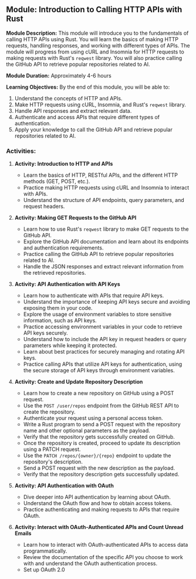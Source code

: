 ## Module: Introduction to Calling HTTP APIs with Rust

**Module Description:** This module will introduce you to the fundamentals of calling HTTP APIs using Rust. You will learn the basics of making HTTP requests, handling responses, and working with different types of APIs. The module will progress from using cURL and Insomnia for HTTP requests to making requests with Rust's `reqwest` library. You will also practice calling the GitHub API to retrieve popular repositories related to AI.

**Module Duration:** Approximately 4-6 hours

**Learning Objectives:**
By the end of this module, you will be able to:
1. Understand the concepts of HTTP and APIs.
2. Make HTTP requests using cURL, Insomnia, and Rust's `reqwest` library.
3. Handle API responses and extract relevant data.
4. Authenticate and access APIs that require different types of authentication.
5. Apply your knowledge to call the GitHub API and retrieve popular repositories related to AI.

### Activities:

1. **Activity: Introduction to HTTP and APIs**
   - Learn the basics of HTTP, RESTful APIs, and the different HTTP methods (GET, POST, etc.).
   - Practice making HTTP requests using cURL and Insomnia to interact with APIs.
   - Understand the structure of API endpoints, query parameters, and request headers.

2. **Activity: Making GET Requests to the GitHub API**
   - Learn how to use Rust's `reqwest` library to make GET requests to the GitHub API.
   - Explore the GitHub API documentation and learn about its endpoints and authentication requirements.
   - Practice calling the GitHub API to retrieve popular repositories related to AI.
   - Handle the JSON responses and extract relevant information from the retrieved repositories.

3. **Activity: API Authentication with API Keys**
   - Learn how to authenticate with APIs that require API keys.
   - Understand the importance of keeping API keys secure and avoiding exposing them in your code.
   - Explore the usage of environment variables to store sensitive information, such as API keys.
   - Practice accessing environment variables in your code to retrieve API keys securely.
   - Understand how to include the API key in request headers or query parameters while keeping it protected.
   - Learn about best practices for securely managing and rotating API keys.
   - Practice calling APIs that utilize API keys for authentication, using the secure storage of API keys through environment variables.

4. **Activity: Create and Update Repository Description**
   - Learn how to create a new repository on GitHub using a POST request.
   - Use the `POST /user/repos` endpoint from the GitHub REST API to create the repository.
   - Authenticate your request using a personal access token.
   - Write a Rust program to send a POST request with the repository name and other optional parameters as the payload.
   - Verify that the repository gets successfully created on GitHub.
   - Once the repository is created, proceed to update its description using a PATCH request.
   - Use the `PATCH /repos/{owner}/{repo}` endpoint to update the repository's description.
   - Send a POST request with the new description as the payload.
   - Verify that the repository description gets successfully updated.

5. **Activity: API Authentication with OAuth**
   - Dive deeper into API authentication by learning about OAuth.
   - Understand the OAuth flow and how to obtain access tokens.
   - Practice authenticating and making requests to APIs that require OAuth.

6. **Activity: Interact with OAuth-Authenticated APIs and Count Unread Emails**
   - Learn how to interact with OAuth-authenticated APIs to access data programmatically.
   - Review the documentation of the specific API you choose to work with and understand the OAuth authentication process.
   - Set up OAuth 2.0

